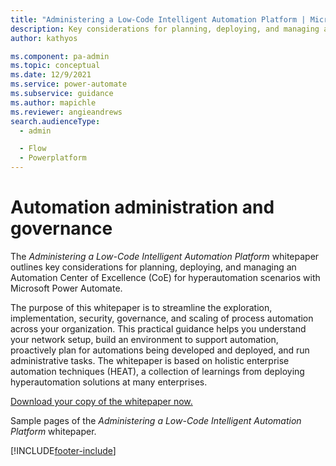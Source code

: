 ```yaml
---
title: "Administering a Low-Code Intelligent Automation Platform | Microsoft Docs"
description: Key considerations for planning, deploying, and managing an Automation Center of Excellence (CoE) for hyperautomation scenarios with Power Automate.
author: kathyos

ms.component: pa-admin
ms.topic: conceptual
ms.date: 12/9/2021
ms.service: power-automate
ms.subservice: guidance
ms.author: mapichle
ms.reviewer: angieandrews
search.audienceType: 
  - admin

  - Flow
  - Powerplatform
---
```

# Automation administration and governance

The *Administering a Low-Code Intelligent Automation Platform* whitepaper outlines key considerations for planning, deploying, and managing an Automation Center of Excellence (CoE) for hyperautomation scenarios with Microsoft Power Automate.

The purpose of this whitepaper is to streamline the exploration, implementation, security, governance, and scaling of process automation across your organization. This practical guidance helps you understand your network setup, build an environment to support automation, proactively plan for automations being developed and deployed, and run administrative tasks.
The whitepaper is based on holistic enterprise automation techniques (HEAT), a collection of learnings from deploying hyperautomation solutions at many enterprises.

[Download your copy of the whitepaper now.](https://aka.ms/autocoeadminwhitepaper)

Sample pages of the *Administering a Low-Code Intelligent Automation Platform* whitepaper.

[!INCLUDE[footer-include](../../includes/footer-banner.md)]
